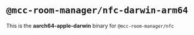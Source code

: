 # `@mcc-room-manager/nfc-darwin-arm64`

This is the **aarch64-apple-darwin** binary for `@mcc-room-manager/nfc`
